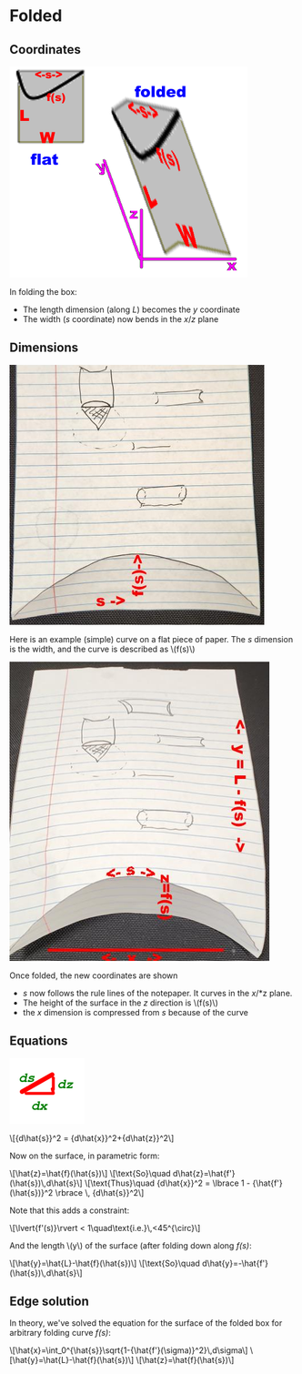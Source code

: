 # Folded

## Coordinates

![](images/Coordinates.png)

In folding the box:

* The length dimension (along *L*) becomes the *y* coordinate
* The width (*s* coordinate) now bends in the *x*/*z* plane

## Dimensions

![](images/PaperFlat.jpg)

Here is an example (simple) curve on a flat piece of paper. The *s* dimension is the width, and the curve is described as \\(f(s)\\)

![](images/PaperFolded.jpg)

Once folded, the new coordinates are shown

* *s* now follows the rule lines of the notepaper. It curves in the *x*/*z plane.
* The height of the surface in the *z* direction is \\(f(s)\\)
* the *x* dimension is compressed from *s* because of the curve

## Equations

![](images/ds.png)

\\[{d\hat{s}}\^2 = {d\hat{x}}\^2+{d\hat{z}}\^2\\]

Now on the surface, in parametric form:

\\[\hat{z}=\hat{f}(\hat{s})\\]
\\[\text{So}\quad d\hat{z}=\hat{f'}(\hat{s})\\,d\hat{s}\\]
\\[\text{Thus}\quad {d\hat{x}}\^2 = \lbrace 1 - {\hat{f'}(\hat{s})}\^2 \rbrace \\, {d\hat{s}}\^2\\]

Note that this adds a constraint:

\\[\lvert{f'(s)}\rvert < 1\quad\text{i.e.}\\,<45\^{\circ}\\]

And the length \\(y\\) of the surface (after folding down along *f(s)*:

\\[\hat{y}=\hat{L}-\hat{f}(\hat{s})\\]
\\[\text{So}\quad d\hat{y}=-\hat{f'}(\hat{s})\\,d\hat{s}\\]

## Edge solution

In theory, we've solved the equation for the surface of the folded box for arbitrary folding curve *f(s)*:

\\[\hat{x}=\int\_0\^{\hat{s}}\sqrt{1-{\hat{f'}(\sigma)}\^2}\\,d\sigma\\]
\\[\hat{y}=\hat{L}-\hat{f}(\hat{s})\\]
\\[\hat{z}=\hat{f}(\hat{s})\\]
